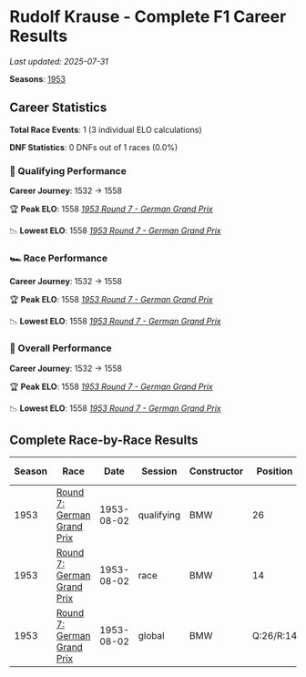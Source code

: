 # Rudolf Krause - Complete F1 Career Results

*Last updated: 2025-07-31*

**Seasons**: [1953](../seasons/1953-season-report)

## Career Statistics

**Total Race Events**: 1 (3 individual ELO calculations)

**DNF Statistics**: 0 DNFs out of 1 races (0.0%)

### 🏁 Qualifying Performance
**Career Journey**: 1532 → 1558

🏆 **Peak ELO**: 1558
   *[1953 Round 7 - German Grand Prix](../seasons/1953-season-report#round-7-german-grand-prix)*

📉 **Lowest ELO**: 1558
   *[1953 Round 7 - German Grand Prix](../seasons/1953-season-report#round-7-german-grand-prix)*

### 🏎️ Race Performance
**Career Journey**: 1532 → 1558

🏆 **Peak ELO**: 1558
   *[1953 Round 7 - German Grand Prix](../seasons/1953-season-report#round-7-german-grand-prix)*

📉 **Lowest ELO**: 1558
   *[1953 Round 7 - German Grand Prix](../seasons/1953-season-report#round-7-german-grand-prix)*

### 🌟 Overall Performance
**Career Journey**: 1532 → 1558

🏆 **Peak ELO**: 1558
   *[1953 Round 7 - German Grand Prix](../seasons/1953-season-report#round-7-german-grand-prix)*

📉 **Lowest ELO**: 1558
   *[1953 Round 7 - German Grand Prix](../seasons/1953-season-report#round-7-german-grand-prix)*


## Complete Race-by-Race Results

| Season | Race | Date | Session | Constructor | Position | Starting ELO | ELO Change | Final ELO | Teammate |
|--------|------|------|---------|-------------|----------|--------------|------------|-----------|----------|
| 1953 | [Round 7: German Grand Prix](../seasons/1953-season-report#round-7-german-grand-prix) | 1953-08-02 | qualifying | BMW | 26 | 1532 | +26 | 1558 | [Ernst Klodwig](ernst-klodwig) |
| 1953 | [Round 7: German Grand Prix](../seasons/1953-season-report#round-7-german-grand-prix) | 1953-08-02 | race | BMW | 14 | 1532 | +26 | 1558 | [Ernst Klodwig](ernst-klodwig) |
| 1953 | [Round 7: German Grand Prix](../seasons/1953-season-report#round-7-german-grand-prix) | 1953-08-02 | global | BMW | Q:26/R:14 | 1532 | +26 | 1558 | [Ernst Klodwig](ernst-klodwig) |
